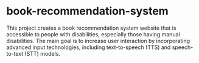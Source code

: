 # book-recommendation-system
This project creates a book recommendation system website that is accessible to people with disabilities, especially those having manual disabilities. The main goal is to increase user interaction by incorporating advanced input technologies, including text-to-speech (TTS) and speech-to-text (STT) models.
